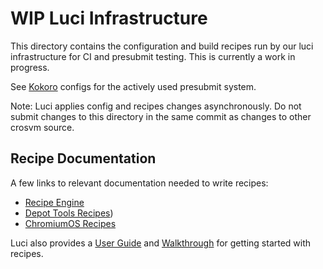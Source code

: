 # WIP Luci Infrastructure

This directory contains the configuration and build recipes run by our luci infrastructure for CI
and presubmit testing. This is currently a work in progress.

See [Kokoro](../ci/kokoro) configs for the actively used presubmit system.

Note: Luci applies config and recipes changes asynchronously. Do not submit changes to this
directory in the same commit as changes to other crosvm source.

## Recipe Documentation

A few links to relevant documentation needed to write recipes:

- [Recipe Engine](https://chromium.googlesource.com/infra/luci/recipes-py.git/+/HEAD/README.recipes.md)
- [Depot Tools Recipes](https://chromium.googlesource.com/chromium/tools/depot_tools.git/+/HEAD/recipes/README.recipes.md))
- [ChromiumOS Recipes](https://chromium.googlesource.com/chromiumos/infra/recipes.git/+/HEAD/README.recipes.md)

Luci also provides a
[User Guide](https://chromium.googlesource.com/infra/luci/recipes-py/+/master/doc/user_guide.md) and
[Walkthrough](https://chromium.googlesource.com/infra/luci/recipes-py/+/refs/heads/main/doc/walkthrough.md)
for getting started with recipes.
